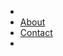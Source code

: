 <!DOCKTYPE html>
<html lang="en">
<head>
    <meta charset="UTF-8">
    <meta http-equiv="X-UA-Compatible" content="IE=edge">
    <meta name="viewport" content="width=device-width, initial-scale=1.0">
    <link rel="stylesheet" href="https://cdnjs.cloudflare.com/ajax/libs/font-awesome/6.1.2/css/all.min.css" integrity="sha512-1sCRPdkRXhBV2PBLUdRb4tMg1w2YPf37qatUFeS7zlBy7jJI8Lf4VHwWfZZfpXtYSLy85pkm9GaYVYMfw5BC1A==" crossorigin="anonymous" referrerpolicy="no-referrer" />
    <link rel="stylesheet" href="styles2.css">
    <title>Sticky Bars & Icons</title>
</head>
<body>
        <nav>
            <ul>
                <li id="house"><a href="#"><i class="fa-solid fa-house"></i></a></li>
                <li><a href="#">About</a></li>
                <li><a href="#">Contact</a></li>
                <li><a href="#"><i class="fa-solid fa-cart-shopping"></i></a></li>
            </ul>
        </nav>
</body>
</html>
